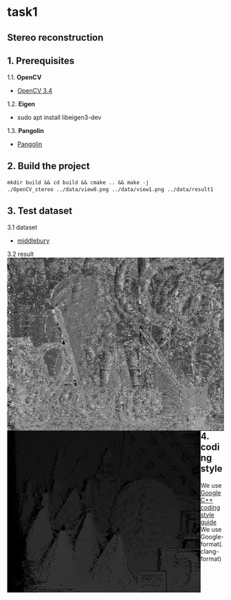 # task1
## Stereo reconstruction

## 1. Prerequisites

1.1. **OpenCV**
- [OpenCV 3.4](https://github.com/opencv/opencv/tree/3.4)

1.2. **Eigen**
- sudo apt install libeigen3-dev

1.3. **Pangolin** 
- [Pangolin](https://github.com/stevenlovegrove/Pangolin)

## 2. Build the project
```
mkdir build && cd build && cmake .. && make -j 
./OpenCV_stereo ../data/view0.png ../data/view1.png ../data/result1

```

## 3. Test dataset

3.1 dataset
- [middlebury](https://vision.middlebury.edu/stereo/data/)

3.2 result
<img align="left" src= "data/result1_naive.png">
<img align="left" src= "data/dp_disparities.png">



## 4. coding style
- We use [Google C++ coding style guide](https://google.github.io/styleguide/cppguide.html)
- We use Google-format(.clang-format)
